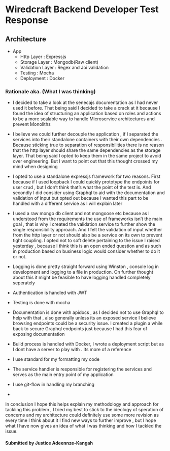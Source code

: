 # Wiredcraft Backend Developer Test Response 

## Architecture

- App
  - Http Layer : Expressjs
  - Storage Layer : Mongodb(Raw client)
  - Validation Layer : Regex and Joi validation
  - Testing : Mocha
  - Deployment : Docker


### Rationale aka. (What I was thinking) 
- I decided to take a look at the senecajs documentation as I had never used it before. That being said I decided to take a crack at it because I found the idea of structuring an application based on roles and actions to be a more scalable way to handle Microservice architectures and prevent Monoliths
  
- I believe we could further decouple the application , if I separated the services into their standalone containers with their own dependencies . Because sticking true to separation of responsibilities there is no reason that the http layer should share the same dependencies as the storage layer. That being said I opted to keep them in the same project to avoid over engineering. But I want to point out that this thought crossed my mind when designing 

- I opted to use a standalone expressjs framework for two reasons. First because if I used loopback I could quickly prototype the endpoints for user crud , but I don’t think that’s what the point of the test is. And secondly I did consider using Graphql to aid with the documentation and validation of input but opted out because I wanted this part to be handled with a different service as I will explain later

- I used a raw mongo db client and not mongoose etc because as I understood from the requirements the use of frameworks isn’t the main goal , that is why I created the validation service to further show the single responsibility approach. And I felt the validation of input whether from the http layer or not should also be a service on its own to prevent tight coupling. I opted not to soft delete pertaining to the issue I raised yesterday , because I think this is an open ended question and as such in production based on business logic would consider whether to do it or not.

- Logging is done pretty straight forward using Winston , console log in development and logging to a file in production. On further thought about this it might be feasible to have logging handled completely seperately 
  
- Authentication is handled with JWT
- Testing is done with mocha 
- Documentation is done with apidocs , as I decided not to use Graphql to help with that , also generally unless its an exposed service I believe browsing endpoints could be a security issue. I created a plugin a while back to secure Graphql endpoints just because I had this fear of exposing documentation 
  
- Build process is handled with Docker, I wrote a deployment script but as I dont have a server to play with . Its more of a reference 
  
- I use standard for my formatting my code 
- The service handler is responsible for registering the services and serves as the main entry point of my application
- I use git-flow in handling my branching
- 
In conclusion I hope this helps explain my methodology and approach for tackling this problem , I tried my best to stick to the ideology of speration of concerns and my architecture could definitely use some more revision as every time I think about it I find new ways to further improve , but I hope what I have now gives an idea of what I was thinking and how I tackled the issue.

#### Submitted by Justice Adeennze-Kangah